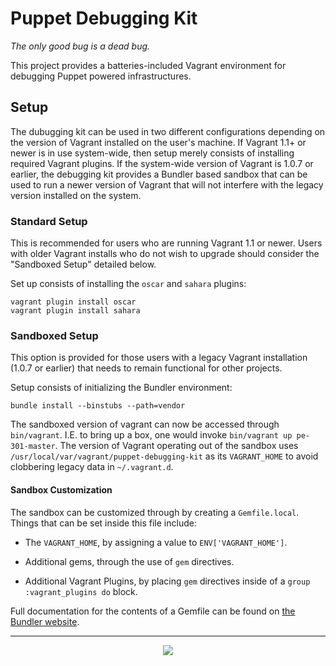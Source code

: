# Puppet Debugging Kit
_The only good bug is a dead bug._

This project provides a batteries-included Vagrant environment for debugging Puppet powered infrastructures.

## Setup

The dubugging kit can be used in two different configurations depending on the version of Vagrant installed on the user's machine.
If Vagrant 1.1+ or newer is in use system-wide, then setup merely consists of installing required Vagrant plugins.
If the system-wide version of Vagrant is 1.0.7 or earlier, the debugging kit provides a Bundler based sandbox that can be used to run a newer version of Vagrant that will not interfere with the legacy version installed on the system.

### Standard Setup

This is recommended for users who are running Vagrant 1.1 or newer.
Users with older Vagrant installs who do not wish to upgrade should consider the "Sandboxed Setup" detailed below.

Set up consists of installing the `oscar` and `sahara` plugins:

    vagrant plugin install oscar
    vagrant plugin install sahara

### Sandboxed Setup

This option is provided for those users with a legacy Vagrant installation (1.0.7 or earlier) that needs to remain functional for other projects.

Setup consists of initializing the Bundler environment:

    bundle install --binstubs --path=vendor

The sandboxed version of vagrant can now be accessed through `bin/vagrant`.
I.E. to bring up a box, one would invoke `bin/vagrant up pe-301-master`.
The version of Vagrant operating out of the sandbox uses `/usr/local/var/vagrant/puppet-debugging-kit` as its `VAGRANT_HOME` to avoid clobbering legacy data in `~/.vagrant.d`.

#### Sandbox Customization

The sandbox can be customized through by creating a `Gemfile.local`.
Things that can be set inside this file include:

  - The `VAGRANT_HOME`, by assigning a value to `ENV['VAGRANT_HOME']`.

  - Additional gems, through the use of `gem` directives.

  - Additional Vagrant Plugins, by placing `gem` directives inside of a `group :vagrant_plugins do` block.

Full documentation for the contents of a Gemfile can be found on [the Bundler website](http://bundler.io/v1.3/gemfile.html).

---
<p align="center">
  <img src="http://i.imgur.com/TFTT0Jh.png" />
</p>
